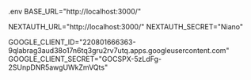 .env
BASE_URL="http://localhost:3000/" 

NEXTAUTH_URL="http://localhost:3000/"
NEXTAUTH_SECRET="Niano"

GOOGLE_CLIENT_ID="220801666363-9qlabrag3aud38o17n6tq3gru2rv7utq.apps.googleusercontent.com"
GOOGLE_CLIENT_SECRET="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"
